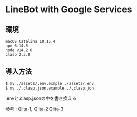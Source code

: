 # LineBot with Google Services
## 環境
```
macOS Catalina 10.15.4
npm 6.14.5
node v14.2.0
clasp 2.3.0
```

## 導入方法

``` shell script
$ mv ./assets/.env.exmple ./assets/.env
$ mv ./.clasp.json.example ./.clasp.jon
```
.envと.clasp.jsonの中を書き換える

参考 : [Qiita-1](https://qiita.com/yodai-hi/items/1b18a517466708bfe3cc#%E7%B6%9A%E3%81%8F),
[Qiita-2](https://qiita.com/yodai-hi/items/370402955a70f318ff2c)
[Qiita-3](https://qiita.com/yodai-hi/items/6aade0009a9230f0649f)
